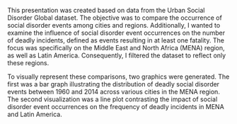 This presentation was created based on data from the Urban Social Disorder Global dataset. The objective was to compare the occurrence of social disorder events among cities and regions. Additionally, I wanted to examine the influence of social disorder event occurrences on the number of deadly incidents, defined as events resulting in at least one fatality. The focus was specifically on the Middle East and North Africa (MENA) region, as well as Latin America. Consequently, I filtered the dataset to reflect only these regions.

To visually represent these comparisons, two graphics were generated. The first was a bar graph illustrating the distribution of deadly social disorder events between 1960 and 2014 across various cities in the MENA region. The second visualization was a line plot contrasting the impact of social disorder event occurrences on the frequency of deadly incidents in MENA and Latin America.
